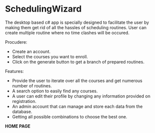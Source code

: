 # SchedulingWizard
The desktop based c# app is specially designed to facilitate the user by making them get rid of all the hassles of scheduling routines. User can create multiple routine where no time clashes will be occured.

Procudere:
- Create an account.
- Select the courses you want to enroll.
- Click on the generate button to get a branch of prepared routines.

Features:
- Provide the user to iterate over all the courses and get numerous number of routines.
- A search option to easily find any courses.
- A user can edit their profile by changing any information provided on registration.
- An admin account that can manage and store each data from the database.
- Getting all possible combinations to choose the best one.

<b>HOME PAGE</b>
<img src="">
